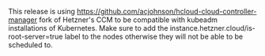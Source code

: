 This release is using https://github.com/acjohnson/hcloud-cloud-controller-manager fork of Hetzner's CCM to be compatible with kubeadm installations of Kubernetes.
Make sure to add the instance.hetzner.cloud/is-root-server=true label to the nodes otherwise they will not be able to be scheduled to.
